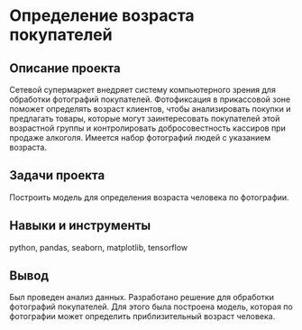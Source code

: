 # Определение возраста покупателей
## Описание проекта
Сетевой супермаркет внедряет систему компьютерного зрения для обработки фотографий покупателей. Фотофиксация в прикассовой зоне поможет определять возраст клиентов, чтобы анализировать покупки и предлагать товары, которые могут заинтересовать покупателей этой возрастной группы и контролировать добросовестность кассиров при продаже алкоголя. Имеется набор фотографий людей с указанием возраста.

## Задачи проекта
Построить модель для определения возраста человека по фотографии.

## Навыки и инструменты
python, pandas, seaborn, matplotlib, tensorflow

## Вывод
Был проведен анализ данных. Разработано решение для обработки фотографий покупателей. Для этого была построена модель, которая по фотографии может определить приблизительный возраст человека.
